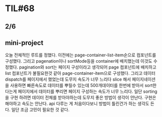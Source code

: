 # TIL#68

## 2/6

## mini-project

오늘 전체적인 루트를 정했다. 이전에는 page-container-list-item순으로 컴포넌트를 구성했다. 그리고 pagenation이나 sortMode등을 container에 배치했는데 이것도 수정했다. pagination와 sort는 페이지 구성이라고 생각되어 page 컴포넌트에 배치하고 list 컴포넌트가 불필요한것 같아 page-container-item으로 구성했다. 그리고 데이터 dispatch를 페이지에서 했었는데 도무지 속도가 너무 느리다 slice 해서 페이지네이션을 사용하면 빠른속도로 데이터를 뿌릴수 있는데 500개데이터를 한번에 받아서 sort한다는게 페이지에서 데이터를 뿌리면 페이지 구성하는 속도가 너무 느리다. 일단 sorting을 구현 하려면 데이터 전체를 받아야하는데 도무지 좋은 방법이 생각이 안난다. 구현은 해야하고 속도는 안난다. api 다루는 게 처음이다보니 방법이 틀린건가 하는 생각도 든다. 일단 조금 고민이 필요한 것 같다.
